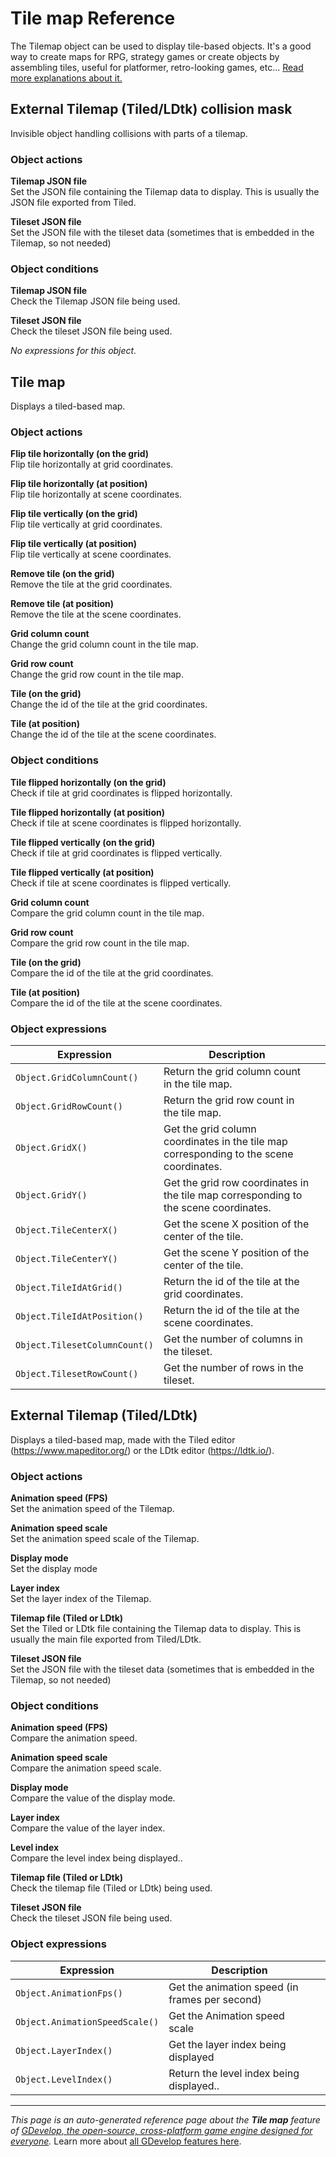 # Tile map Reference

The Tilemap object can be used to display tile-based objects. It's a good way to create maps for RPG, strategy games or create objects by assembling tiles, useful for platformer, retro-looking games, etc... [Read more explanations about it.](/gdevelop5/objects/tilemap)



## External Tilemap (Tiled/LDtk) collision mask 

Invisible object handling collisions with parts of a tilemap. 

### Object actions

**Tilemap JSON file**  
Set the JSON file containing the Tilemap data to display. This is usually the JSON file exported from Tiled.

**Tileset JSON file**  
Set the JSON file with the tileset data (sometimes that is embedded in the Tilemap, so not needed)

### Object conditions

**Tilemap JSON file**  
Check the Tilemap JSON file being used.

**Tileset JSON file**  
Check the tileset JSON file being used.

_No expressions for this object._


## Tile map 

Displays a tiled-based map. 

### Object actions

**Flip tile horizontally (on the grid)**  
Flip tile horizontally at grid coordinates.

**Flip tile horizontally (at position)**  
Flip tile horizontally at scene coordinates.

**Flip tile vertically (on the grid)**  
Flip tile vertically at grid coordinates.

**Flip tile vertically (at position)**  
Flip tile vertically at scene coordinates.

**Remove tile (on the grid)**  
Remove the tile at the grid coordinates.

**Remove tile (at position)**  
Remove the tile at the scene coordinates.

**Grid column count**  
Change the grid column count in the tile map.

**Grid row count**  
Change the grid row count in the tile map.

**Tile (on the grid)**  
Change the id of the tile at the grid coordinates.

**Tile (at position)**  
Change the id of the tile at the scene coordinates.

### Object conditions

**Tile flipped horizontally (on the grid)**  
Check if tile at grid coordinates is flipped horizontally.

**Tile flipped horizontally (at position)**  
Check if tile at scene coordinates is flipped horizontally.

**Tile flipped vertically (on the grid)**  
Check if tile at grid coordinates is flipped vertically.

**Tile flipped vertically (at position)**  
Check if tile at scene coordinates is flipped vertically.

**Grid column count**  
Compare the grid column count in the tile map.

**Grid row count**  
Compare the grid row count in the tile map.

**Tile (on the grid)**  
Compare the id of the tile at the grid coordinates.

**Tile (at position)**  
Compare the id of the tile at the scene coordinates.

### Object expressions

| Expression | Description |  |
|-----|-----|-----|
| `Object.GridColumnCount()` | Return the grid column count in the tile map. ||
| `Object.GridRowCount()` | Return the grid row count in the tile map. ||
| `Object.GridX()` | Get the grid column coordinates in the tile map corresponding to the scene coordinates. ||
| `Object.GridY()` | Get the grid row coordinates in the tile map corresponding to the scene coordinates. ||
| `Object.TileCenterX()` | Get the scene X position of the center of the tile. ||
| `Object.TileCenterY()` | Get the scene Y position of the center of the tile. ||
| `Object.TileIdAtGrid()` | Return the id of the tile at the grid coordinates. ||
| `Object.TileIdAtPosition()` | Return the id of the tile at the scene coordinates. ||
| `Object.TilesetColumnCount()` | Get the number of columns in the tileset. ||
| `Object.TilesetRowCount()` | Get the number of rows in the tileset. ||

## External Tilemap (Tiled/LDtk) 

Displays a tiled-based map, made with the Tiled editor (https://www.mapeditor.org/) or the LDtk editor (https://ldtk.io/). 

### Object actions

**Animation speed (FPS)**  
Set the animation speed of the Tilemap.

**Animation speed scale**  
Set the animation speed scale of the Tilemap.

**Display mode**  
Set the display mode

**Layer index**  
Set the layer index of the Tilemap.

**Tilemap file (Tiled or LDtk)**  
Set the Tiled or LDtk file containing the Tilemap data to display. This is usually the main file exported from Tiled/LDtk.

**Tileset JSON file**  
Set the JSON file with the tileset data (sometimes that is embedded in the Tilemap, so not needed)

### Object conditions

**Animation speed (FPS)**  
Compare the animation speed.

**Animation speed scale**  
Compare the animation speed scale.

**Display mode**  
Compare the value of the display mode.

**Layer index**  
Compare the value of the layer index.

**Level index**  
Compare the level index being displayed..

**Tilemap file (Tiled or LDtk)**  
Check the tilemap file (Tiled or LDtk) being used.

**Tileset JSON file**  
Check the tileset JSON file being used.

### Object expressions

| Expression | Description |  |
|-----|-----|-----|
| `Object.AnimationFps()` | Get the animation speed (in frames per second) ||
| `Object.AnimationSpeedScale()` | Get the Animation speed scale ||
| `Object.LayerIndex()` | Get the layer index being displayed ||
| `Object.LevelIndex()` | Return the level index being displayed.. ||

---
*This page is an auto-generated reference page about the **Tile map** feature of [GDevelop, the open-source, cross-platform game engine designed for everyone](https://gdevelop.io/).* Learn more about [all GDevelop features here](/gdevelop5/all-features).